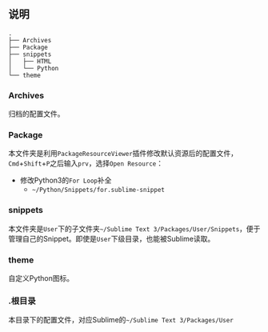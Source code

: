## 说明

```
.
├── Archives
├── Package
├── snippets
│   ├── HTML
│   └── Python
└── theme
```

### Archives
归档的配置文件。


### Package
本文件夹是利用`PackageResourceViewer`插件修改默认资源后的配置文件，`Cmd`+`Shift`+`P`之后输入`prv`，选择`Open Resource`：

* 修改Python3的`For Loop`补全
    * `~/Python/Snippets/for.sublime-snippet`


### snippets
本文件夹是`User`下的子文件夹`~/Sublime Text 3/Packages/User/Snippets`，便于管理自己的Snippet。即使是`User`下级目录，也能被Sublime读取。


### theme
自定义Python图标。


### .根目录
本目录下的配置文件，对应Sublime的`~/Sublime Text 3/Packages/User`

